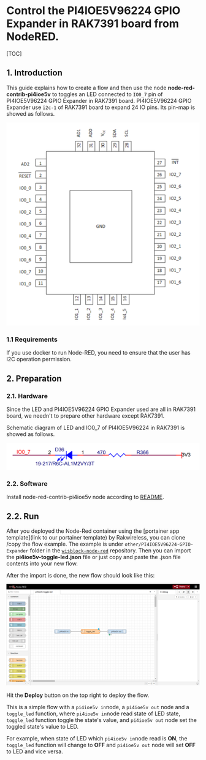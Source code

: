 # Control the PI4IOE5V96224 GPIO Expander in RAK7391 board from NodeRED.

[TOC]

## 1. Introduction

This guide explains how to create a flow and then use the node **node-red-contrib-pi4ioe5v** to toggles an LED connected to `IO0_7` pin of PI4IOE5V96224 GPIO Expander in RAK7391 board.  PI4IOE5V96224 GPIO Expander use `i2c-1` of RAK7391 board to expand 24 IO pins.  Its pin-map is showed as follows.

![image-20220302171903406](assets/image-20220302171903406.png)





### 1.1 Requirements

If you use docker to run Node-RED,  you need to ensure that the user has I2C operation permission.



## 2. Preparation

### 2.1. Hardware

Since the LED and PI4IOE5V96224  GPIO Expander used are all in RAK7391 board, we needn't to prepare other hardware except RAK7391.

Schematic diagram of LED and IO0_7 of PI4IOE5V96224  in RAK7391 is showed as follows.

![image-20220302172023719](assets/image-20220302172023719.png)

### 2.2. Software

Install node-red-contrib-pi4ioe5v node according to [README]( https://git.rak-internal.net/product-rd/gateway/wis-developer/rak7391/node-red-nodes/-/tree/dev/node-red-contrib-pi4ioe5v).



## 2.2. Run

After you deployed the Node-Red container using the [portainer app template](link to our portainer template) by Rakwireless, you can clone /copy the flow example. The example is under `other/PI4IOE5V96224-GPIO-Expander` folder in the [`wisblock-node-red`](https://git.rak-internal.net/product-rd/gateway/wis-developer/rak7391/wisblock-node-red/-/tree/dev/) repository. Then you can import the  **pi4ioe5v-toggle-led.json** file or just copy and paste the .json file contents into your new flow.

After the import is done, the new flow should look like this:

![image-20220302173159753](assets/image-20220302173159753.png)

Hit the **Deploy** button on the top right to deploy the flow.

This is a simple flow with a `pi4ioe5v in`node, a `pi4ioe5v out` node and a `toggle_led`  function, where `pi4ioe5v in`node read state of LED state,  `toggle_led`  function toggle the state's value, and `pi4ioe5v out` node set the toggled state's value to LED. 

For example, when state of LED which `pi4ioe5v in`node read is **ON**, the `toggle_led`  function will change to **OFF** and `pi4ioe5v out` node will set **OFF** to LED and  vice versa.

